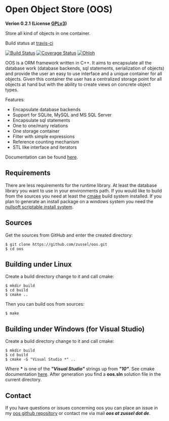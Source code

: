 Open Object Store (OOS)
=======================

__Verion 0.2.1 (License [GPLv3](http://www.gnu.org/licenses/gpl.html))__

Store all kind of objects in one container.

Build status at [travis-ci](https://travis-ci.org)

[![Build Status](https://travis-ci.org/zussel/oos.png?branch=develop)](https://travis-ci.org/zussel/oos)
[![Coverage Status](https://coveralls.io/repos/zussel/oos/badge.png)](https://coveralls.io/r/zussel/oos)
[![Ohloh](http://www.ohloh.net/p/openobjectstore/widgets/project_thin_badge.gif)](https://www.ohloh.net/p/openobjectstore)


OOS is a ORM framework written in C++. It aims to encapsulate all the database work (database backends, sql statements, serialization of objects) and provide the user an easy to use interface and a unique container for all objects. Given this container the user has a centralized storage point for all objects at hand but with the ability to create views on concrete object types.

Features:

 * Encapsulate database backends
 * Support for SQLite, MySQL and MS SQL Server
 * Encapsulate sql statements
 * One to one/many relations
 * One storage container
 * Filter with simple expressions
 * Reference counting mechanism
 * STL like interface and iterators

Documentation can be found [here](http://zussel.github.com/oos).

Requirements
------------

There are less requirements for the runtime library. At least the database library you want to use in your environments path.
If you would like to build from the sources you need at least the [cmake](http://www.cmake.org) build system installed. If you plan to generate an install package on a windows system you need the [nullsoft scriptable install system](http://nsis.sourceforge.net).
          
Sources
-------

Get the sources from GitHub and enter the created directory:

    $ git clone https://github.com/zussel/oos.git
    $ cd oos

Building under Linux
--------------------

Create a build directory change to it and call cmake:

    $ mkdir build
    $ cd build
    $ cmake ..
    
Then you can build oos from sources:

    $ make

Building under Windows (for Visual Studio)
------------------------------------------

Create a build directory change to it and call cmake:

    $ mkdir build
    $ cd build
    $ cmake -G "Visual Studio *" ..

Where __*__ is one of the *__"Visual Studio"__* strings up from *__"10"__*. See cmake documentation [here](http://www.cmake.org/cmake/help/v2.8.10/cmake.html#section_Generators). After generation you find a __oos.sln__ solution file in the current directory.

Contact
-------

If you have questions or issues concerning oos you can place an issue in my [oos github repository](https://github.com/zussel/oos/issues?milestone=1&state=open) or contact me via mail *__oos at zussel dot de__*.
